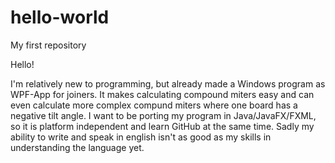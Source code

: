 # hello-world
My first repository

Hello!

I'm relatively new to programming, but already made a Windows program as WPF-App for joiners. It makes calculating compound miters easy and can even calculate more complex compund miters where one board has a negative tilt angle. I want to be porting my program in Java/JavaFX/FXML, so it is platform independent and learn GitHub at the same time. Sadly my ability to write and speak in english isn't as good as my skills in understanding the language yet.

